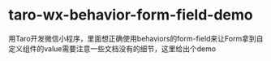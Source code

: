 # taro-wx-behavior-form-field-demo
用Taro开发微信小程序，里面想正确使用behaviors的form-field来让Form拿到自定义组件的value需要注意一些文档没有的细节，这里给出个demo
